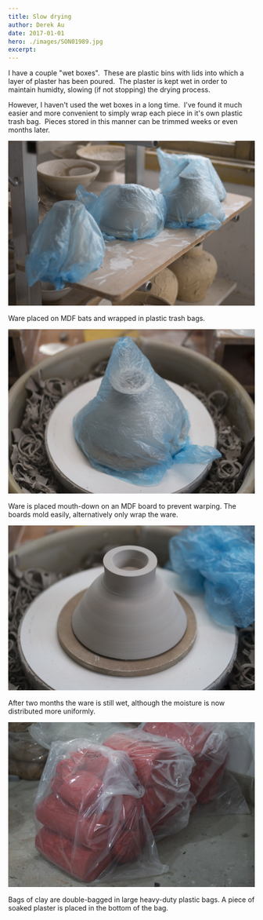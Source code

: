 ```yaml
---
title: Slow drying
author: Derek Au
date: 2017-01-01
hero: ./images/SON01989.jpg
excerpt: 
---
```


I have a couple "wet boxes".  These are plastic bins with lids into which a layer of plaster has been poured.  The plaster is kept wet in order to maintain humidty, slowing (if not stopping) the drying process.

However, I haven't used the wet boxes in a long time.  I've found it much easier and more convenient to simply wrap each piece in it's own plastic trash bag.  Pieces stored in this manner can be trimmed weeks or even months later.

![](./images/SON01989.jpg)

Ware placed on MDF bats and wrapped in plastic trash bags.  

![](./images/SON01994.jpg)

Ware is placed mouth-down on an MDF board to prevent warping. The boards mold easily, alternatively only wrap the ware.

![](./images/SON01998.jpg)

After two months the ware is still wet, although the moisture is now distributed more uniformly.

![](./images/SON02005.jpg)

Bags of clay are double-bagged in large heavy-duty plastic bags. A piece of soaked plaster is placed in the bottom of the bag.
